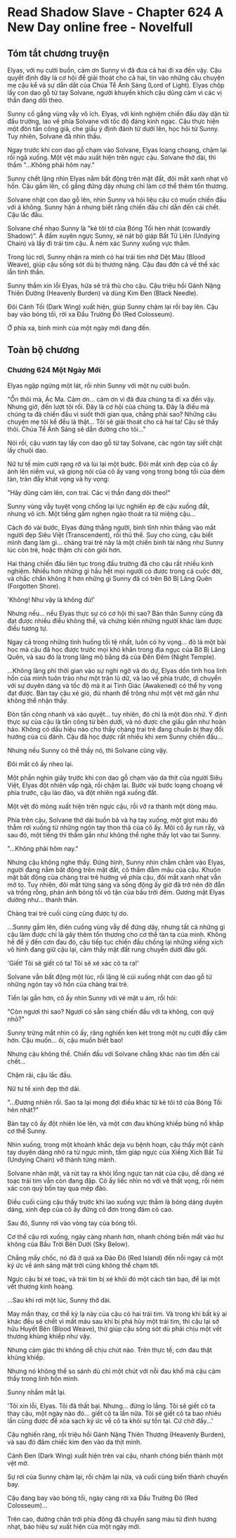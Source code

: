 # Read Shadow Slave - Chapter 624 A New Day online free - Novelfull

## Tóm tắt chương truyện

Elyas, với nụ cười buồn, cảm ơn Sunny vì đã đưa cả hai đi xa đến vậy. Cậu quyết định đây là cơ hội để giải thoát cho cả hai, tin vào những câu chuyện mẹ cậu kể và sự dẫn dắt của Chúa Tể Ánh Sáng (Lord of Light). Elyas chộp lấy con dao gỗ từ tay Solvane, người khuyến khích cậu dũng cảm vì các vị thần đang dõi theo.

Sunny cố gắng vùng vẫy vô ích. Elyas, với kinh nghiệm chiến đấu dày dặn từ đấu trường, lao về phía Solvane với tốc độ đáng kinh ngạc. Cậu thực hiện một đòn tấn công giả, che giấu ý định đánh từ dưới lên, học hỏi từ Sunny. Tuy nhiên, Solvane đã nhìn thấu.

Ngay trước khi con dao gỗ chạm vào Solvane, Elyas loạng choạng, chậm lại rồi ngã xuống. Một vệt máu xuất hiện trên ngực cậu. Solvane thở dài, thì thầm "...Không phải hôm nay."

Sunny chết lặng nhìn Elyas nằm bất động trên mặt đất, đôi mắt xanh nhạt vô hồn. Cậu gầm lên, cố gắng đứng dậy nhưng chỉ làm cơ thể thêm tổn thương.

Solvane nhặt con dao gỗ lên, nhìn Sunny và hỏi liệu cậu có muốn chiến đấu với ả không. Sunny hận ả nhưng biết rằng chiến đấu chỉ dẫn đến cái chết. Cậu lắc đầu.

Solvane chế nhạo Sunny là "kẻ tôi tớ của Bóng Tối hèn nhát (cowardly Shadow)". Ả đấm xuyên ngực Sunny, xé nát bộ giáp Bất Tử Liên (Undying Chain) và lấy đi trái tim cậu. Ả ném xác Sunny xuống vực thẳm.

Trong lúc rơi, Sunny nhận ra mình có hai trái tim nhờ Dệt Máu (Blood Weave), giúp cậu sống sót dù bị thương nặng. Cậu đau đớn cả về thể xác lẫn tinh thần.

Sunny thầm xin lỗi Elyas, hứa sẽ trả thù cho cậu. Cậu triệu hồi Gánh Nặng Thiên Đường (Heavenly Burden) và dùng Kim Đen (Black Needle).

Đôi Cánh Tối (Dark Wing) xuất hiện, giúp Sunny chậm lại rồi bay lên. Cậu bay vào bóng tối, rời xa Đấu Trường Đỏ (Red Colosseum).

Ở phía xa, bình minh của một ngày mới đang đến.

## Toàn bộ chương

### Chương 624 Một Ngày Mới

Elyas ngập ngừng một lát, rồi nhìn Sunny với một nụ cười buồn.

"Ổn thôi mà, Ác Ma. Cảm ơn... cảm ơn vì đã đưa chúng ta đi xa đến vậy. Nhưng giờ, đến lượt tôi rồi. Đây là cơ hội của chúng ta. Đây là điều mà chúng ta đã chiến đấu vì suốt thời gian qua, chẳng phải sao? Những câu chuyện mẹ tôi kể đều là thật... Tôi sẽ giải thoát cho cả hai ta! Cậu sẽ thấy thôi. Chúa Tể Ánh Sáng sẽ dẫn đường cho tôi..."

Nói rồi, cậu vươn tay lấy con dao gỗ từ tay Solvane, các ngón tay siết chặt lấy chuôi dao.

Nữ tư tế mỉm cười rạng rỡ và lùi lại một bước. Đôi mắt xinh đẹp của cô ấy ánh lên niềm vui, và giọng nói của cô ấy vang vọng trong bóng tối của đêm tàn, tràn đầy khát vọng và hy vọng:

"Hãy dũng cảm lên, con trai. Các vị thần đang dõi theo!"

Sunny vùng vẫy tuyệt vọng chống lại lực nghiền ép đè cậu xuống đất, nhưng vô ích. Một tiếng gầm nghẹn ngào thoát ra từ miệng cậu...

Cách đó vài bước, Elyas đứng thẳng người, bình tĩnh nhìn thẳng vào mắt người đẹp Siêu Việt (Transcendent), rồi thủ thế. Suy cho cùng, cậu biết mình đang làm gì... chàng trai trẻ này là một chiến binh tài năng như Sunny lúc còn trẻ, hoặc thậm chí còn giỏi hơn.

Hai tháng chiến đấu liên tục trong đấu trường đã cho cậu rất nhiều kinh nghiệm. Nhiều hơn những gì hầu hết mọi người có được trong cả cuộc đời, và chắc chắn không ít hơn những gì Sunny đã có trên Bờ Bị Lãng Quên (Forgotten Shore).

'Không! Như vậy là không đủ!'

Nhưng nếu... nếu Elyas thực sự có cơ hội thì sao? Bản thân Sunny cũng đã đạt được nhiều điều không thể, và chứng kiến những người khác làm được điều tương tự.

Ngay cả trong những tình huống tồi tệ nhất, luôn có hy vọng... đó là một bài học mà cậu đã học được trước mọi khó khăn trong địa ngục của Bờ Bị Lãng Quên, và sau đó là trong lăng mộ bằng đá của Đền Đêm (Night Temple).

...Không lãng phí thời gian vào sự nghi ngờ và do dự, Elyas dồn tinh hoa linh hồn của mình tuôn trào như một trận lũ dữ, và lao về phía trước, di chuyển với sự duyên dáng và tốc độ mà ít ai Tỉnh Giác (Awakened) có thể hy vọng đạt được. Bàn tay cậu xé gió, đủ nhanh để trông như một vệt mờ gần như không thể nhận thấy.

Đòn tấn công nhanh và xảo quyệt... tuy nhiên, đó chỉ là một đòn nhử. Ý định thực sự của cậu là tấn công từ bên dưới, và nó được che giấu gần như hoàn hảo. Không có dấu hiệu nào cho thấy chàng trai trẻ đang chuẩn bị thay đổi hướng của cú đánh. Cậu đã học được rất nhiều khi xem Sunny chiến đấu...

Nhưng nếu Sunny có thể thấy nó, thì Solvane cũng vậy.

Đôi mắt cô ấy nheo lại.

Một phần nghìn giây trước khi con dao gỗ chạm vào da thịt của người Siêu Việt, Elyas đột nhiên vấp ngã, rồi chậm lại. Bước vài bước loạng choạng về phía trước, cậu lảo đảo, và đột nhiên ngã xuống đất.

Một vệt đỏ mỏng xuất hiện trên ngực cậu, rồi vỡ ra thành một dòng máu.

Phía trên cậu, Solvane thở dài buồn bã và hạ tay xuống, một giọt máu đỏ thẫm rơi xuống từ những ngón tay thon thả của cô ấy. Môi cô ấy run rẩy, và sau đó, một tiếng thì thầm gần như không thể nghe thấy lọt vào tai Sunny.

"...Không phải hôm nay."

Nhưng cậu không nghe thấy. Đứng hình, Sunny nhìn chằm chằm vào Elyas, người đang nằm bất động trên mặt đất, cỏ thấm đẫm máu của cậu. Khuôn mặt bất động của chàng trai trẻ hướng về phía cậu, đôi mắt xanh nhạt vẫn mở to. Tuy nhiên, đôi mắt từng sáng và sống động ấy giờ đã trở nên đờ đẫn và trống rỗng, phản ánh bóng tối vô tận của bầu trời đêm. Gương mặt Elyas dường như... thanh thản.

Chàng trai trẻ cuối cùng cũng được tự do.

...Sunny gầm lên, điên cuồng vùng vẫy để đứng dậy, nhưng tất cả những gì cậu làm được chỉ là gây thêm tổn thương cho cơ thể tàn tạ của mình. Không hề để ý đến cơn đau đó, cậu tiếp tục chiến đấu chống lại những xiềng xích vô hình đang giữ cậu lại, cảm thấy mặt đất rung chuyển dưới đầu gối.

'Giết! Tôi sẽ giết cô ta! Tôi sẽ xé xác cô ta ra!'

Solvane vẫn bất động một lúc, rồi lặng lẽ cúi xuống nhặt con dao gỗ từ những ngón tay vô hồn của chàng trai trẻ.

Tiến lại gần hơn, cô ấy nhìn Sunny với vẻ mặt u ám, rồi hỏi:

"Còn ngươi thì sao? Ngươi có sẵn sàng chiến đấu với ta không, con quỷ nhỏ?"

Sunny trừng mắt nhìn cô ấy, răng nghiến ken két trong một nụ cười đầy căm hờn. Cậu muốn... ôi, cậu muốn biết bao!

Nhưng cậu không thể. Chiến đấu với Solvane chẳng khác nào tìm đến cái chết...

Chậm rãi, cậu lắc đầu.

Nữ tư tế xinh đẹp thở dài.

"...Đương nhiên rồi. Sao ta lại mong đợi điều khác từ kẻ tôi tớ của Bóng Tối hèn nhát?"

Bàn tay cô ấy đột nhiên lóe lên, và một cơn đau khủng khiếp bùng nổ khắp cơ thể Sunny.

Nhìn xuống, trong một khoảnh khắc deja vu bệnh hoạn, cậu thấy một cánh tay duyên dáng nhô ra từ ngực mình, tấm giáp ngực của Xiềng Xích Bất Tử (Undying Chain) vỡ thành từng mảnh.

Solvane nhăn mặt, và rút tay ra khỏi lồng ngực tan nát của cậu, dễ dàng xé toạc trái tim vẫn còn đang đập. Cô ấy liếc nhìn nó với vẻ thất vọng, rồi ném xác con quỷ bốn tay qua mép đảo.

Điều cuối cùng cậu thấy trước khi lao xuống vực thẳm là bóng dáng duyên dáng, xinh đẹp của cô ấy đứng cô đơn trong đám cỏ cao.

Sau đó, Sunny rơi vào vòng tay của bóng tối.

Cơ thể cậu rơi xuống, ngày càng nhanh hơn, nhanh chóng biến mất vào hư không của Bầu Trời Bên Dưới (Sky Below).

Chẳng mấy chốc, nó đã ở quá xa Đảo Đỏ (Red Island) đến nỗi ngay cả một ký ức về ánh sáng mặt trời cũng không thể chạm tới.

Ngực cậu bị xé toạc, và trái tim bị xé khỏi đó một cách tàn bạo, để lại một vết thương kinh hoàng.

...Sau khi rơi một lúc, Sunny thở dài.

May mắn thay, cơ thể kỳ lạ này của cậu có hai trái tim. Và trong khi bất kỳ ai khác đều sẽ chết vì mất máu sau khi bị phá hủy một trái tim, thì cậu lại sở hữu Huyết Bện (Blood Weave), thứ giúp cậu sống sót dù phải chịu một vết thương khủng khiếp như vậy.

Nhưng cảm giác thì không dễ chịu chút nào. Trên thực tế, cơn đau thật khủng khiếp.

Nhưng nó không thể so sánh dù chỉ một chút với nỗi đau khổ mà cậu cảm thấy trong linh hồn mình.

Sunny nhắm mắt lại.

'Tôi xin lỗi, Elyas. Tôi đã thất bại. Nhưng... đừng lo lắng. Tôi sẽ giết cô ta thay cậu, một ngày nào đó... giết cô ta lần nữa. Tôi sẽ giết cô ta bao nhiêu lần cũng được để xóa sạch ký ức về cô ta khỏi sự tồn tại. Cứ chờ đấy...'

Cậu nghiến răng, rồi triệu hồi Gánh Nặng Thiên Thượng (Heavenly Burden), và sau đó đâm chiếc kim đen vào da thịt mình.

Cánh Đen (Dark Wing) xuất hiện trên vai cậu, nhanh chóng biến thành một vệt mờ.

Sự rơi của Sunny chậm lại, rồi chậm lại nữa, và cuối cùng biến thành chuyến bay.

Cậu đang bay vào bóng tối, ngày càng rời xa Đấu Trường Đỏ (Red Colosseum)...

Trên cao, đường chân trời phía đông đã chuyển sang màu tử đinh hương nhạt, báo hiệu sự xuất hiện của một ngày mới.